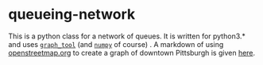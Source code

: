 queueing-network
================

This is a python class for a network of queues. It is written for python3.* and uses [`graph_tool`](http://graph-tool.skewed.de/) (and [`numpy`](http://www.numpy.org/) of course) . A markdown of using [openstreetmap.org](http://www.openstreetmap.org) to create a graph of downtown Pittsburgh is given [here](http://nbviewer.ipython.org/gist/danieljordon/975bf898c1ed2f4c8198).


